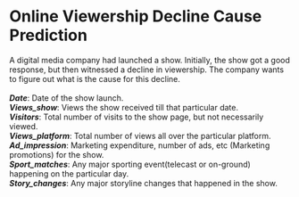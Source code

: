 # Online Viewership Decline Cause Prediction

A digital media company had launched a show. Initially, the show got a good response, but then witnessed a decline in viewership. The company wants to figure out what is the cause for this decline.
<br>
<br><b><i>Date</b></i>: Date of the show launch.
<br><b><i>Views_show</b></i>: Views the show received till that particular date.
<br><b><i>Visitors</b></i>: Total number of visits to the show page, but not necessarily viewed.
<br><b><i>Views_platform</b></i>: Total number of views all over the particular platform.
<br><b><i>Ad_impression</b></i>: Marketing expenditure, number of ads, etc (Marketing promotions) for the show.
<br><b><i>Sport_matches</b></i>: Any major sporting event(telecast or on-ground) happening on the particular day.
<br><b><i>Story_changes</b></i>: Any major storyline changes that happened in the show.
<br><br>
